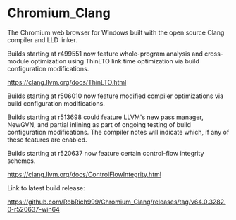 # Chromium_Clang

The Chromium web browser for Windows built with the open source Clang compiler and LLD linker.

Builds starting at r499551 now feature whole-program analysis and cross-module optimization using ThinLTO link time optimization via build configuration modifications.

https://clang.llvm.org/docs/ThinLTO.html

Builds starting at r506010 now feature modified compiler optimizations via build configuration modifications.

Builds starting at r513698 could feature LLVM's new pass manager, NewGVN, and partial inlining as part of ongoing testing of build configuration modifications. The compiler notes will indicate which, if any of these features are enabled.

Builds starting at r520637 now feature certain control-flow integrity schemes.

https://clang.llvm.org/docs/ControlFlowIntegrity.html

Link to latest build release:

https://github.com/RobRich999/Chromium_Clang/releases/tag/v64.0.3282.0-r520637-win64
